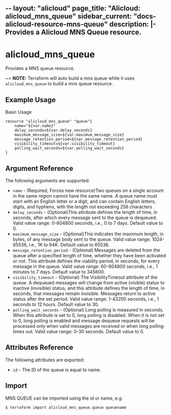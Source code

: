--
layout: "alicloud"
page_title: "Alicloud: alicloud_mns_queue"
sidebar_current: "docs-alicloud-resource-mns-queue"
description: |-
  Provides a Alicloud MNS Queue resource.
---

# alicloud\_mns\_queue

Provides a MNS queue resource.

~> **NOTE:** Terraform will auto build a mns queue  while it uses `alicloud_mns_queue` to build a mns queue resource.

## Example Usage

Basic Usage

```
resource "alicloud_mns_queue" "queue"{
    name="${var.name}"
    delay_seconds=${var.delay_seconds}
    maximum_message_size=${var.maximum_message_size}
    message_retention_period=${var.message_retention_period}
    visibility_timeout=${var.visibility_timeout}
    polling_wait_seconds=${var.polling_wait_seconds}
}
```
## Argument Reference

The following arguments are supported:

* `name` - (Required, Forces new resource)Two queues on a single account in the same region cannot have the same name. A queue name must start with an English letter or a digit, and can contain English letters, digits, and hyphens, with the length not exceeding 256 characters .
* `delay_seconds` - (Optional)This attribute defines the length of time, in seconds, after which every message sent to the queue is dequeued. Valid value range: 0-604800 seconds, i.e., 0 to 7 days. Default value to 0.
* `maximum_message_size` - (Optional)This indicates the maximum length, in bytes, of any message body sent to the queue. Valid value range: 1024-65536, i.e., 1K to 64K. Default value to 65536.
* `message_retention_period` - (Optional) Messages are deleted from the queue after a specified length of time, whether they have been activated or not. This attribute defines the viability period, in seconds, for every message in the queue. Valid value range: 60-604800 seconds, i.e., 1 minutes to 7 days. Default value to 345600.
* `visibility_timeout` - (Optional) The VisibilityTimeout attribute of the queue. A dequeued messages will change from active (visible) status to inactive (invisible) status, and this attribute defines the length of time, in seconds, that messages remain invisible. Messages return to active status after the set period. Valid value range: 1-43200 seconds, i.e., 1 seconds to 12 hours. Default value to 30.
* `polling_wait_seconds` - (Optional) Long polling is measured in seconds. When this attribute is set to 0, long polling is disabled. When it is not set to 0, long polling is enabled and message dequeue requests will be processed only when valid messages are received or when long polling times out. Valid value range: 0-30 seconds. Default value to 0.

## Attributes Reference

The following attributes are exported:

* `id` - The ID of the queue is equal to name.

## Import

MNS QUEUE can be imported using the id or name, e.g.

```
$ terraform import alicloud_mns_queue.queue queuename
```
